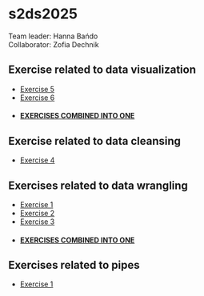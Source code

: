# s2ds2025
Team leader: Hanna Bańdo  
Collaborator: Zofia Dechnik

## Exercise related to data visualization
- [Exercise 5](data_visualization/Exercise5.md)
- [Exercise 6](data_visualization/Exercise6.md)
- #### [EXERCISES COMBINED INTO ONE](data_visualization/data_visualization_merged.md)

## Exercise related to data cleansing 
- [Exercise 4](data_cleansing/Exercise4.md)

## Exercises related to data wrangling
- [Exercise 1](data_wrangling/Exercise%201.md)
- [Exercise 2](data_wrangling/Exercise%202.md)
- [Exercise 3](data_wrangling/Exercise%203.md)
- #### [EXERCISES COMBINED INTO ONE](data_wrangling/pandas_exercises.md)

## Exercises related to pipes
- [Exercise 1](pipes_and_more/Report1.md)
